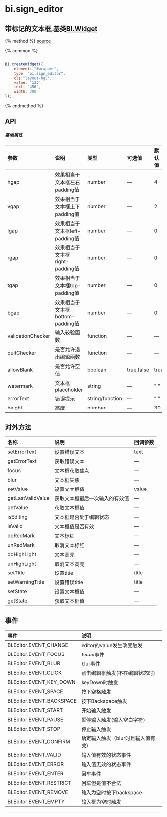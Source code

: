 # bi.sign_editor

## 带标记的文本框,基类[BI.Widget](/core/widget.md)

{% method %}
[source](https://jsfiddle.net/fineui/tmdedu5t/)

{% common %}
```javascript

BI.createWidget({
    element: "#wrapper",
    type: "bi.sign_editor",
    cls:"layout-bg5",
    value: "123",
    text: "456",
    width: 300
});

```

{% endmethod %}

## API
##### 基础属性
| 参数    | 说明           | 类型  | 可选值 | 默认值
| :------ |:-------------  | :-----| :----|:----
| hgap    | 效果相当于文本框左右padding值 |  number  |   —  |     4   |
| vgap    | 效果相当于文本框上下padding值 |  number  |  —|      2  |
| lgap    | 效果相当于文本框left-padding值     |    number   |  —      |  0    |
| rgap    | 效果相当于文本框right-padding值     |    number  |  —     |  0    |
| tgap    |效果相当于文本框top-padding值     |    number   | — |  0    |
| bgap    |  效果相当于文本框bottom-padding值     |    number  | —  |  0    |
| validationChecker    | 输入较验函数      |function|   — |   —   |
| quitChecker    | 是否允许退出编辑函数      |   function    | — |    —   |
| allowBlank    |  是否允许空值     |    boolean    | true,false |  true    |
| watermark    |   文本框placeholder    |   string   |  — |  " "    |
| errorText    |  错误提示     |  string/function     | —| " "|
| height| 高度| number |— | 30|

 


## 对外方法
| 名称     | 说明                           |  回调参数     
| :------ |:-------------                  | :-----   
| setErrorText | 设置错误文本 | text |
| getErrorText | 获取错误文本 | —|
| focus | 文本框获取焦点| — |
| blur | 文本框失焦|—|
| setValue | 设置文本框值|value|
| getLastValidValue | 获取文本框最后一次输入的有效值| —|
| getValue | 获取文本框值|—|
| isEditing | 文本框是否处于编辑状态|—|
| isValid | 文本框值是否有效|—|
| doRedMark | 文本标红  | —  |
| unRedMark | 取消文本标红| —|
| doHighLight | 文本高亮 | —|
| unHighLight | 取消文本高亮 | —|
| setTitle| 设置title | title|
| setWarningTitle| 设置错误title |  title |
| setState | 设置文本框值 |—
| getState | 获取文本框值 | —

## 事件
| 事件     | 说明                |
| :------ |:------------- |
|BI.Editor.EVENT_CHANGE | editor的value发生改变触发   |
|BI.Editor.EVENT_FOCUS |  focus事件          |
|BI.Editor.EVENT_BLUR |  blur事件   |
|BI.Editor.EVENT_CLICK |    点击编辑框触发(不在编辑状态时)     |
|BI.Editor.EVENT_KEY_DOWN |  keyDown时触发 |
|BI.Editor.EVENT_SPACE | 按下空格触发 |
|BI.Editor.EVENT_BACKSPACE | 按下Backspace触发 |
|BI.Editor.EVENT_START | 开始输入触发 |
|BI.Editor.EVENT_PAUSE | 暂停输入触发(输入空白字符) |
|BI.Editor.EVENT_STOP | 停止输入触发 |
|BI.Editor.EVENT_CONFIRM | 确定输入触发（blur时且输入值有效） |
|BI.Editor.EVENT_VALID | 输入值有效的状态事件 |
|BI.Editor.EVENT_ERROR | 输入值无效的状态事件 |
|BI.Editor.EVENT_ENTER | 回车事件 |
|BI.Editor.EVENT_RESTRICT | 回车但是值不合法 |
|BI.Editor.EVENT_REMOVE | 输入为空时按下backspace |
|BI.Editor.EVENT_EMPTY | 输入框为空时触发 |




---


